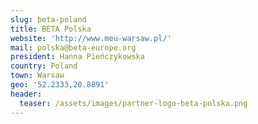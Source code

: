 ```yaml
---
slug: beta-poland
title: BETA Polska
website: 'http://www.meu-warsaw.pl/'
mail: polska@beta-europe.org
president: Hanna Pieńczykowska
country: Poland
town: Warsaw
geo: '52.2333,20.8891'
header:
  teaser: /assets/images/partner-logo-beta-polska.png
---
```


